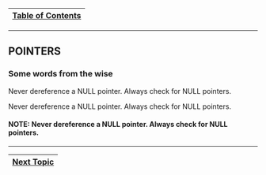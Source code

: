 |[Table of Contents](/00-Table-of-Contents.md)|
|---|

---

## POINTERS

### Some words from the wise

Never dereference a NULL pointer.
Always check for NULL pointers.

Never dereference a NULL pointer.
Always check for NULL pointers.

#### NOTE: Never dereference a NULL pointer. Always check for NULL pointers.

---

|[Next Topic](/15_Error_handling/06_strings_and_files.md)|
|---|
